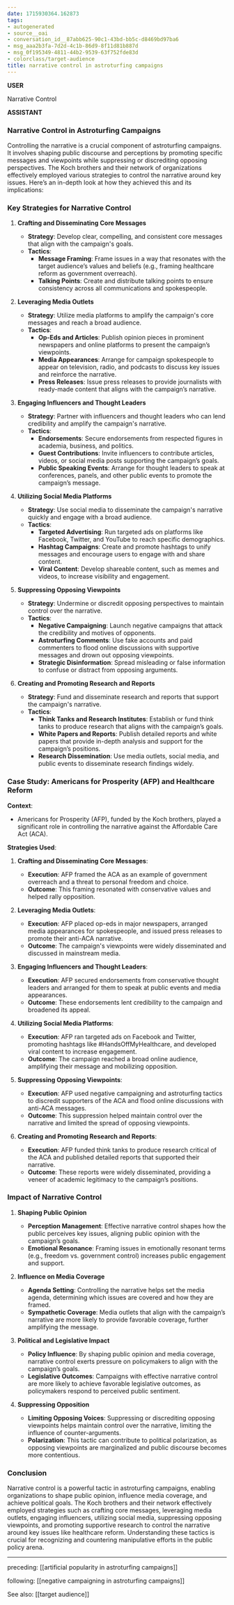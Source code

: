 ```yaml
---
date: 1715930364.162873
tags:
- autogenerated
- source__oai
- conversation_id__87abb625-90c1-43bd-bb5c-d8469bd97ba6
- msg_aaa2b3fa-7d2d-4c1b-86d9-8f11d81b887d
- msg_0f195349-4811-44b2-9539-63f752fde83d
- colorclass/target-audience
title: narrative control in astroturfing campaigns
---
```


**USER**

Narrative Control


**ASSISTANT**

### Narrative Control in Astroturfing Campaigns

Controlling the narrative is a crucial component of astroturfing campaigns. It involves shaping public discourse and perceptions by promoting specific messages and viewpoints while suppressing or discrediting opposing perspectives. The Koch brothers and their network of organizations effectively employed various strategies to control the narrative around key issues. Here’s an in-depth look at how they achieved this and its implications:

### Key Strategies for Narrative Control

1. **Crafting and Disseminating Core Messages**
   - **Strategy**: Develop clear, compelling, and consistent core messages that align with the campaign's goals.
   - **Tactics**:
     - **Message Framing**: Frame issues in a way that resonates with the target audience’s values and beliefs (e.g., framing healthcare reform as government overreach).
     - **Talking Points**: Create and distribute talking points to ensure consistency across all communications and spokespeople.

2. **Leveraging Media Outlets**
   - **Strategy**: Utilize media platforms to amplify the campaign's core messages and reach a broad audience.
   - **Tactics**:
     - **Op-Eds and Articles**: Publish opinion pieces in prominent newspapers and online platforms to present the campaign’s viewpoints.
     - **Media Appearances**: Arrange for campaign spokespeople to appear on television, radio, and podcasts to discuss key issues and reinforce the narrative.
     - **Press Releases**: Issue press releases to provide journalists with ready-made content that aligns with the campaign’s narrative.

3. **Engaging Influencers and Thought Leaders**
   - **Strategy**: Partner with influencers and thought leaders who can lend credibility and amplify the campaign's narrative.
   - **Tactics**:
     - **Endorsements**: Secure endorsements from respected figures in academia, business, and politics.
     - **Guest Contributions**: Invite influencers to contribute articles, videos, or social media posts supporting the campaign’s goals.
     - **Public Speaking Events**: Arrange for thought leaders to speak at conferences, panels, and other public events to promote the campaign’s message.

4. **Utilizing Social Media Platforms**
   - **Strategy**: Use social media to disseminate the campaign's narrative quickly and engage with a broad audience.
   - **Tactics**:
     - **Targeted Advertising**: Run targeted ads on platforms like Facebook, Twitter, and YouTube to reach specific demographics.
     - **Hashtag Campaigns**: Create and promote hashtags to unify messages and encourage users to engage with and share content.
     - **Viral Content**: Develop shareable content, such as memes and videos, to increase visibility and engagement.

5. **Suppressing Opposing Viewpoints**
   - **Strategy**: Undermine or discredit opposing perspectives to maintain control over the narrative.
   - **Tactics**:
     - **Negative Campaigning**: Launch negative campaigns that attack the credibility and motives of opponents.
     - **Astroturfing Comments**: Use fake accounts and paid commenters to flood online discussions with supportive messages and drown out opposing viewpoints.
     - **Strategic Disinformation**: Spread misleading or false information to confuse or distract from opposing arguments.

6. **Creating and Promoting Research and Reports**
   - **Strategy**: Fund and disseminate research and reports that support the campaign's narrative.
   - **Tactics**:
     - **Think Tanks and Research Institutes**: Establish or fund think tanks to produce research that aligns with the campaign’s goals.
     - **White Papers and Reports**: Publish detailed reports and white papers that provide in-depth analysis and support for the campaign’s positions.
     - **Research Dissemination**: Use media outlets, social media, and public events to disseminate research findings widely.

### Case Study: Americans for Prosperity (AFP) and Healthcare Reform

**Context**:
- Americans for Prosperity (AFP), funded by the Koch brothers, played a significant role in controlling the narrative against the Affordable Care Act (ACA).

**Strategies Used**:
1. **Crafting and Disseminating Core Messages**:
   - **Execution**: AFP framed the ACA as an example of government overreach and a threat to personal freedom and choice.
   - **Outcome**: This framing resonated with conservative values and helped rally opposition.

2. **Leveraging Media Outlets**:
   - **Execution**: AFP placed op-eds in major newspapers, arranged media appearances for spokespeople, and issued press releases to promote their anti-ACA narrative.
   - **Outcome**: The campaign's viewpoints were widely disseminated and discussed in mainstream media.

3. **Engaging Influencers and Thought Leaders**:
   - **Execution**: AFP secured endorsements from conservative thought leaders and arranged for them to speak at public events and media appearances.
   - **Outcome**: These endorsements lent credibility to the campaign and broadened its appeal.

4. **Utilizing Social Media Platforms**:
   - **Execution**: AFP ran targeted ads on Facebook and Twitter, promoting hashtags like #HandsOffMyHealthcare, and developed viral content to increase engagement.
   - **Outcome**: The campaign reached a broad online audience, amplifying their message and mobilizing opposition.

5. **Suppressing Opposing Viewpoints**:
   - **Execution**: AFP used negative campaigning and astroturfing tactics to discredit supporters of the ACA and flood online discussions with anti-ACA messages.
   - **Outcome**: This suppression helped maintain control over the narrative and limited the spread of opposing viewpoints.

6. **Creating and Promoting Research and Reports**:
   - **Execution**: AFP funded think tanks to produce research critical of the ACA and published detailed reports that supported their narrative.
   - **Outcome**: These reports were widely disseminated, providing a veneer of academic legitimacy to the campaign’s positions.

### Impact of Narrative Control

1. **Shaping Public Opinion**
   - **Perception Management**: Effective narrative control shapes how the public perceives key issues, aligning public opinion with the campaign’s goals.
   - **Emotional Resonance**: Framing issues in emotionally resonant terms (e.g., freedom vs. government control) increases public engagement and support.

2. **Influence on Media Coverage**
   - **Agenda Setting**: Controlling the narrative helps set the media agenda, determining which issues are covered and how they are framed.
   - **Sympathetic Coverage**: Media outlets that align with the campaign’s narrative are more likely to provide favorable coverage, further amplifying the message.

3. **Political and Legislative Impact**
   - **Policy Influence**: By shaping public opinion and media coverage, narrative control exerts pressure on policymakers to align with the campaign’s goals.
   - **Legislative Outcomes**: Campaigns with effective narrative control are more likely to achieve favorable legislative outcomes, as policymakers respond to perceived public sentiment.

4. **Suppressing Opposition**
   - **Limiting Opposing Voices**: Suppressing or discrediting opposing viewpoints helps maintain control over the narrative, limiting the influence of counter-arguments.
   - **Polarization**: This tactic can contribute to political polarization, as opposing viewpoints are marginalized and public discourse becomes more contentious.

### Conclusion

Narrative control is a powerful tactic in astroturfing campaigns, enabling organizations to shape public opinion, influence media coverage, and achieve political goals. The Koch brothers and their network effectively employed strategies such as crafting core messages, leveraging media outlets, engaging influencers, utilizing social media, suppressing opposing viewpoints, and promoting supportive research to control the narrative around key issues like healthcare reform. Understanding these tactics is crucial for recognizing and countering manipulative efforts in the public policy arena.


---

preceding: [[artificial popularity in astroturfing campaigns]]  


following: [[negative campaigning in astroturfing campaigns]]

See also: [[target audience]]